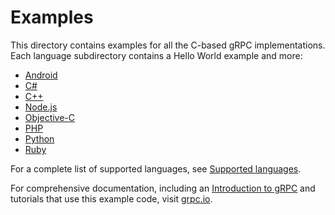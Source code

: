 # Examples

This directory contains examples for all the C-based gRPC implementations. Each
language subdirectory contains a Hello World example and more:

* [Android](android)
* [C#](csharp)
* [C++](cpp)
* [Node.js](node)
* [Objective-C](objective-c/helloworld)
* [PHP](php)
* [Python](python/helloworld)
* [Ruby](ruby)

For a complete list of supported languages, see [Supported languages][lang].

For comprehensive documentation, including an [Introduction to gRPC][intro] and
tutorials that use this example code, visit [grpc.io](https://grpc.io).

[intro]: https://grpc.io/docs/what-is-grpc/introduction
[lang]: https://grpc.io/docs/languages/
